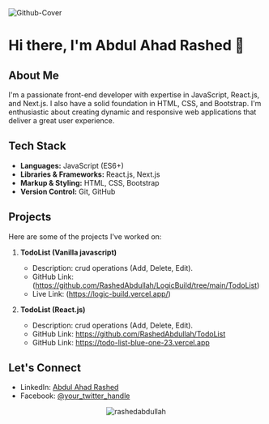 <img src="https://i.ibb.co/GQFt7zp/Github-Cover.jpg" alt="Github-Cover" border="0">

# Hi there, I'm Abdul Ahad Rashed 👋

## About Me
I'm a passionate front-end developer with expertise in JavaScript, React.js, and Next.js. I also have a solid foundation in HTML, CSS, and Bootstrap. I'm enthusiastic about creating dynamic and responsive web applications that deliver a great user experience.

## Tech Stack
- **Languages:** JavaScript (ES6+)
- **Libraries & Frameworks:** React.js, Next.js
- **Markup & Styling:** HTML, CSS, Bootstrap
- **Version Control:** Git, GitHub

## Projects
Here are some of the projects I've worked on:

1. **TodoList (Vanilla javascript)**
   - Description: crud operations (Add, Delete, Edit).
   - GitHub Link: (https://github.com/RashedAbdullah/LogicBuild/tree/main/TodoList)
   - Live Link: (https://logic-build.vercel.app/)

2. **TodoList (React.js)**
   - Description: crud operations (Add, Delete, Edit).
   - GitHub Link: https://github.com/RashedAbdullah/TodoList
   - GitHub Link: https://todo-list-blue-one-23.vercel.app


## Let's Connect
- LinkedIn: [Abdul Ahad Rashed](https://www.linkedin.com/in/rashed4abdullah/)
- Facebook: [@your_twitter_handle](https://www.facebook.com/Rashed4Abdullah)

<p align="center"><img align="center" src="https://github-readme-stats.vercel.app/api/top-langs?username=rashedabdullah&show_icons=true&locale=en&layout=compact" alt="rashedabdullah" /></p>
